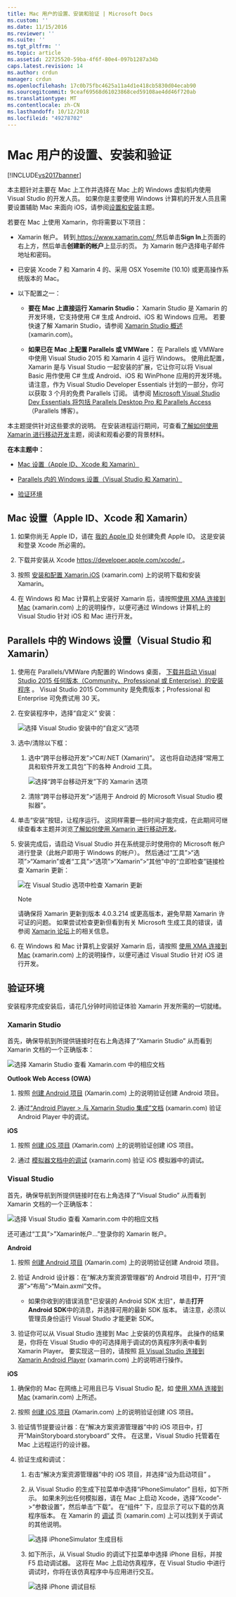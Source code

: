 ```yaml
---
title: Mac 用户的设置、安装和验证 | Microsoft Docs
ms.custom: ''
ms.date: 11/15/2016
ms.reviewer: ''
ms.suite: ''
ms.tgt_pltfrm: ''
ms.topic: article
ms.assetid: 22725520-59ba-4f6f-80e4-097b1287a34b
caps.latest.revision: 14
ms.author: crdun
manager: crdun
ms.openlocfilehash: 17c0b75fbc4625a11a4d1e418cb5830d04ecab90
ms.sourcegitcommit: 9ceaf69568d61023868ced59108ae4dd46f720ab
ms.translationtype: MT
ms.contentlocale: zh-CN
ms.lasthandoff: 10/12/2018
ms.locfileid: "49278702"
---
```

# <a name="setup-install-and-verifications-for-mac-users"></a>Mac 用户的设置、安装和验证
[!INCLUDE[vs2017banner](../includes/vs2017banner.md)]

  
本主题针对主要在 Mac 上工作并选择在 Mac 上的 Windows 虚拟机内使用 Visual Studio 的开发人员。 如果你是主要使用 Windows 计算机的开发人员且需要设置辅助 Mac 来面向 iOS，请参阅[设置和安装](../cross-platform/setup-and-install.md)主题。  
  
 若要在 Mac 上使用 Xamarin，你将需要以下项目：  
  
-   Xamarin 帐户。 转到[ https://www.xamarin.com/ ](https://www.xamarin.com/)然后单击**Sign In**上页面的右上方，然后单击**创建新的帐户**上显示的页。 为 Xamarin 帐户选择电子邮件地址和密码。  
  
-   已安装 Xcode 7 和 Xamarin 4 的、采用 OSX Yosemite (10.10) 或更高操作系统版本的 Mac。  
  
-   以下配置之一：  
  
    -   **要在 Mac 上直接运行 Xamarin Studio：** Xamarin Studio 是 Xamarin 的开发环境，它支持使用 C# 生成 Android、iOS 和 Windows 应用。  若要快速了解 Xamarin Studio，请参阅 [Xamarin Studio 概述](https://xamarin.com/studio) (xamarin.com)。  
  
    -   **如果已在 Mac 上配置 Parallels 或 VMWare：** 在 Parallels 或 VMWare 中使用 Visual Studio 2015 和 Xamarin 4 运行 Windows。  使用此配置，Xamarin 是与 Visual Studio 一起安装的扩展，它让你可以将 Visual Basic 用作使用 C# 生成 Android、iOS 和 WinPhone 应用的开发环境。  请注意，作为 Visual Studio Developer Essentials 计划的一部分，你可以获取 3 个月的免费 Parallels 订阅。 请参阅 [Microsoft Visual Studio Dev Essentials 将包括 Parallels Desktop Pro 和 Parallels Access](http://blog.parallels.com/blog/2015/11/18/visual-studio-dev-essentials/) （Parallels 博客）。  
  
 本主题提供针对这些要求的说明。  在安装进程运行期间，可查看[了解如何使用 Xamarin 进行移动开发](../cross-platform/learn-about-mobile-development-with-xamarin.md)主题，阅读和观看必要的背景材料。  
  
 **在本主题中：**  
  
-   [Mac 设置（Apple ID、Xcode 和 Xamarin）](#mac)  
  
-   [Parallels 内的 Windows 设置（Visual Studio 和 Xamarin）](#windows)  
  
-   [验证环境](#verify)  
  
##  <a name="mac"></a> Mac 设置（Apple ID、Xcode 和 Xamarin）  
  
1.  如果你尚无 Apple ID，请在 [我的 Apple ID](https://appleid.apple.com/) 处创建免费 Apple ID。 这是安装和登录 Xcode 所必需的。  
  
2.  下载并安装从 Xcode [ https://developer.apple.com/xcode/ ](https://developer.apple.com/xcode/)。  
  
3.  按照 [安装和配置 Xamarin.iOS](http://developer.xamarin.com/guides/ios/getting_started/installation/mac/) (xamarin.com) 上的说明下载和安装 Xamarin。  
  
4.  在 Windows 和 Mac 计算机上安装好 Xamarin 后，请按照[使用 XMA 连接到 Mac](http://developer.xamarin.com/guides/ios/getting_started/installation/windows/#Connecting_to_the_Mac_Using_XMA) (xamarin.com) 上的说明操作，以便可通过 Windows 计算机上的 Visual Studio 针对 iOS 和 Mac 进行开发。  
  
##  <a name="windows"></a>Parallels 中的 Windows 设置（Visual Studio 和 Xamarin）  
  
1.  使用在 Parallels/VMWare 内配置的 Windows 桌面， [下载并启动 Visual Studio 2015 任何版本（Community、Professional 或 Enterprise）的安装程序](https://www.visualstudio.com/en-us/downloads/download-visual-studio-vs.aspx) 。 Visual Studio 2015 Community 是免费版本；Professional 和Enterprise 可免费试用 30 天。  
  
2.  在安装程序中，选择“自定义”  安装：  
  
     ![选择 Visual Studio 安装中的“自定义”选项](../cross-platform/media/cross-plat-xamarin-setup-1.png "Cross-Plat Xamarin Setup 1")  
  
3.  选中/清除以下框：  
  
    1.  选中“跨平台移动开发”>“C#/.NET (Xamarin)”。 这也将自动选择“常用工具和软件开发工具包”下的各种 Android 工具。  
  
         ![选择“跨平台移动开发”下的 Xamarin 选项](../cross-platform/media/cross-plat-xamarin-setup-2.png "Cross-Plat Xamarin Setup 2")  
  
    2.  清除“跨平台移动开发”>“适用于 Android 的 Microsoft Visual Studio 模拟器”。  
  
4.  单击“安装”按钮，让程序运行。 这同样需要一些时间才能完成，在此期间可继续查看本主题并浏览[了解如何使用 Xamarin 进行移动开发](../cross-platform/learn-about-mobile-development-with-xamarin.md)。  
  
5.  安装完成后，请启动 Visual Studio 并在系统提示时使用你的 Microsoft 帐户进行登录（此帐户即用于 Windows 的帐户）。 然后通过“工具”>“选项”>“Xamarin”或者“工具”>“选项”>“Xamarin”>“其他”中的“立即检查”链接检查 Xamarin 更新：  
  
     ![在 Visual Studio 选项中检查 Xamarin 更新](../cross-platform/media/cross-plat-xamarin-setup-3.png "Cross-Plat Xamarin Setup 3")  
  
    > [!NOTE]
    >  请确保将 Xamarin 更新到版本 4.0.3.214 或更高版本，避免早期 Xamarin 许可证的问题。  如果尝试检查更新但看到有关 Microsoft 生成工具的错误，请参阅 [Xamarin 论坛](http://forums.xamarin.com/discussion/69015/xamarin-update-on-vs-2013-says-i-need-the-build-tools-for-vs-2015)上的相关信息。
  
6.  在 Windows 和 Mac 计算机上安装好 Xamarin 后，请按照 [使用 XMA 连接到 Mac](http://developer.xamarin.com/guides/ios/getting_started/installation/windows/#Connecting_to_the_Mac_Using_XMA) (xamarin.com) 上的说明操作，以便可通过 Visual Studio 针对 iOS 进行开发。  
  
##  <a name="verify"></a>验证环境  
 安装程序完成安装后，请花几分钟时间验证体验 Xamarin 开发所需的一切就绪。  
  
### <a name="xamarin-studio"></a>Xamarin Studio  
 首先，确保导航到所提供链接时在右上角选择了“Xamarin Studio”  从而看到 Xamarin 文档的一个正确版本：  
  
 ![选择 Xamarin Studio 查看 Xamarin.com 中的相应文档](../cross-platform/media/crossplat-xamarin-mac-1.png "CrossPlat Xamarin Mac 1")  
  
 **Outlook Web Access (OWA)**  
  
1.  按照 [创建 Android 项目](http://developer.xamarin.com/recipes/android/general/projects/create_an_android_project/) (Xamarin.com) 上的说明验证创建 Android 项目。  
  
2.  通过[“Android Player > 与 Xamarin Studio 集成”文档](https://developer.xamarin.com/guides/android/getting_started/installation/android-player/#Integration_with_Xamarin_Studio) (xamarin.com) 验证 Android Player 中的调试。  
  
 **iOS**  
  
1.  按照 [创建 iOS 项目](http://developer.xamarin.com/recipes/ios/general/projects/create_an_ios_project/) (Xamarin.com) 上的说明验证创建 iOS 项目。  
  
2.  通过 [模拟器文档中的调试](https://developer.xamarin.com/guides/ios/deployment,_testing,_and_metrics/debugging_in_xamarin_ios/#Debugging_on_the_Simulator) (xamarin.com) 验证 iOS 模拟器中的调试。  
  
### <a name="visual-studio"></a>Visual Studio  
 首先，确保导航到所提供链接时在右上角选择了“Visual Studio”  从而看到 Xamarin 文档的一个正确版本：  
  
 ![选择 Visual Studio 查看 Xamarin.com 中的相应文档](../cross-platform/media/crossplat-xamarin-mac-2.png "CrossPlat Xamarin Mac 2")  
  
 还可通过“工具”>”Xamarin帐户...”登录你的 Xamarin 帐户。  
  
 **Android**  
  
1.  按照 [创建 Android 项目](http://developer.xamarin.com/recipes/android/general/projects/create_an_android_project/) (Xamarin.com) 上的说明验证创建 Android 项目。  
  
2.  验证 Android 设计器：在“解决方案资源管理器”的 Android 项目中，打开“资源”>“布局”>“Main.axml”文件。  
  
    -   如果你收到的错误消息"已安装的 Android SDK 太旧"，单击**打开 Android SDK**中的消息，并选择可用的最新 SDK 版本。 请注意，必须以管理员身份运行 Visual Studio 才能更新 SDK。  
  
3.  验证你可以从 Visual Studio 连接到 Mac 上安装的仿真程序。  此操作的结果是，你将在 Visual Studio 中的可选择用于调试的仿真程序列表中看到 Xamarin Player。  要实现这一目的，请按照 [将 Visual Studio 连接到 Xamarin Android Player](http://developer.xamarin.com/guides/android/deployment,_testing,_and_metrics/android-player-with-visual-studio-in-vm/) (xamarin.com) 上的说明进行操作。  
  
 **iOS**  
  
1.  确保你的 Mac 在网络上可用且已与 Visual Studio 配，如 [使用 XMA 连接到 Mac](http://developer.xamarin.com/guides/ios/getting_started/installation/windows/#Connecting_to_the_Mac_Using_XMA) (xamarin.com) 上所述。  
  
2.  按照 [创建 iOS 项目](http://developer.xamarin.com/recipes/ios/general/projects/create_an_ios_project/) (Xamarin.com) 上的说明验证创建 iOS 项目。  
  
3.  验证情节提要设计器：在“解决方案资源管理器”中的 iOS 项目中，打开“MainStoryboard.storyboard”  文件。 在这里，Visual Studio 托管着在 Mac 上远程运行的设计器。  
  
4.  验证生成和调试：  
  
    1.  右击“解决方案资源管理器”中的 iOS 项目，并选择“设为启动项目” 。  
  
    2.  从 Visual Studio 的生成下拉菜单中选择“iPhoneSimulator”  目标，如下所示。 如果未列出任何模拟器，请在 Mac 上启动 Xcode，选择“Xcode”->“参数设置”，然后单击“下载”。 在“组件”  下，应显示了可以下载的仿真程序版本。 在 Xamarin 的 [调试](https://developer.xamarin.com/guides/ios/deployment,_testing,_and_metrics/debugging_in_xamarin_ios/#Debugging_on_the_Simulator) 页 (xamarin.com) 上可以找到关于调试的其他说明。  
  
         ![选择 iPhoneSimulator 生成目标](../cross-platform/media/crossplat-xamarin-verify-5.png "CrossPlat Xamarin Verify 5")  
  
    3.  如下所示，从 Visual Studio 的调试下拉菜单中选择 iPhone 目标，并按 F5 启动调试器。 这将在 Mac 上启动仿真程序，在 Visual Studio 中进行调试时，你将在该仿真程序中与应用进行交互。  
  
         ![选择 iPhone 调试目标](../cross-platform/media/crossplat-xamarin-verify-6.png "CrossPlat Xamarin Verify 6")

